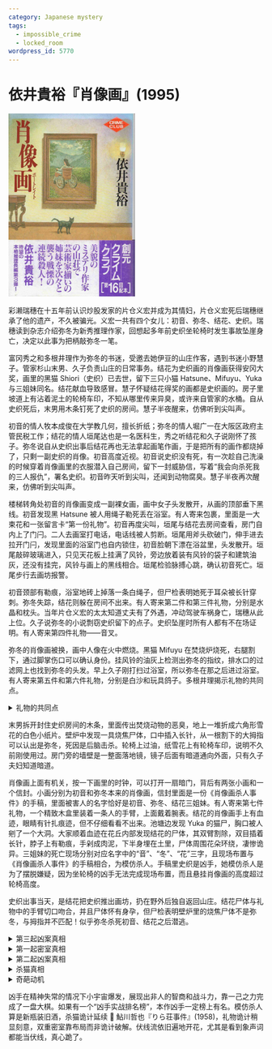 ```yaml
---
category: Japanese mystery
tags:
  - impossible_crime
  - locked_room
wordpress_id: 5770
---
```


# 依井貴裕『肖像画』(1995)

<img src=images/1995_cover.jpg width=250/>

彩濑瑞穗在十五年前认识炒股发家的片仓义宏并成为其情妇，片仓义宏死后瑞穗继承了他的遗产，不久被骗光。义宏一共有四个女儿：初音、弥冬、结花、史织。瑞穗读到杂志介绍弥冬为新秀推理作家，回想起多年前史织坐轮椅时发生事故坠崖身亡，决定以此事为把柄敲弥冬一笔。

富冈秀之和多根井理作为弥冬的书迷，受邀去她伊豆的山庄作客，遇到书迷小野慧子。管家杉山末男、久子负责山庄的日常事务。结花为史织画的肖像画获得安冈大奖，画里的黑猫 Shiori（史织）已去世，留下三只小猫 Hatsune、Mifuyu、Yuka 与三姐妹同名。结花献血导致感冒。慧子怀疑结花得奖的画都是史织画的。房子里坡道上有沾着泥土的轮椅车印，不知从哪里传来异臭，或许来自管家的水桶。自从史织死后，末男用木条钉死了史织的房间。慧子半夜醒来，仿佛听到尖叫声。

初音的情人牧本成俊在大学教几何，擅长折纸；弥冬的情人堀广一在大阪区政府主管民税工作；结花的情人垣尾达也是一名医科生，秀之听结花和久子说刚怀了孩子。弥冬说自从史织出事后结花再也无法拿起画笔作画，于是把所有的画作都烧掉了，只剩一副史织的肖像。初音高度近视。初音说史织没有死，有一次趁自己洗澡的时候穿着肖像画里的衣服潜入自己房间，留下一封威胁信，写着“我会向杀死我的三人报仇”，署名史织。初音昨天听到尖叫，还闻到动物腐臭。慧子半夜再次醒来，仿佛听到尖叫声。

楼梯转角处初音的肖像画变成一副裸女画，画中女子头发散开，从画的顶部垂下黑线。初音发现黑 Hatsune 被人用绳子勒死丢在浴室。有人寄来包裹，里面是一大束花和一张留言卡“第一份礼物”。初音再度尖叫，垣尾与结花去房间查看，房门自内上了门闩。二人去画室打电话，电话线被人剪断。垣尾用斧头砍破门，伸手进去拉开门闩，发现里面的浴室门也自内锁住，初音脸朝下漂在浴盆里，头发散开。垣尾敲碎玻璃进入，只见天花板上挂满了风铃，旁边放着装有风铃的袋子和建筑油灰，还没有挂完，风铃与画上的黑线相合。垣尾检验脉搏心跳，确认初音死亡。垣尾步行去画坊报警。

初音颈部有勒痕，浴室地砖上掉落一条白绳子，但尸检表明她死于耳朵被长针穿刺。弥冬失踪，结花则躲在房间不出来。有人寄来第二件和第三件礼物，分别是水晶和枕头。当年片仓义宏的太太知道丈夫有了外遇，冲动驾驶车祸身亡，瑞穗从此上位。久子说弥冬的小说剽窃史织留下的点子。史织坠崖时所有人都有不在场证明。有人寄来第四件礼物——音叉。

弥冬的肖像画被换，画中人像在火中燃烧。黑猫 Mifuyu 在焚烧炉烧死，右腿割下，通过脚掌伤口可以确认身份。挂风铃的油灰上检测出弥冬的指纹，排水口的过滤网上也找到弥冬的头发。早上久子刚打扫过浴室，所以弥冬在那之后进过浴室。有人寄来第五件和第六件礼物，分别是白沙和玩具鸽子。多根井理揭示礼物的共同点。

<details><summary>礼物的共同点</summary>
共同点是“时钟”：花钟、水晶钟、枕边钟（闹钟）、音叉钟、沙漏、鸽子钟。
</details>

末男拆开封住史织房间的木条，里面传出焚烧动物的恶臭，地上一堆折成六角形雪花的白色小纸片。壁炉中发现一具烧焦尸体，口中插入长针，从一根割下的大拇指可以认出是弥冬，死因是后脑击杀。轮椅上过油，纸雪花上有轮椅车印，说明不久前刚使用过。房门旁的墙壁是一整面落地镜，镜子后面有暗道通向外面，只有久子夫妇知道暗道。

肖像画上面有机关，按一下画里的时钟，可以打开一扇暗门，背后有两张小画和一个信封。小画分别为初音和弥冬本来的肖像画，信封里面是一份《肖像画杀人事件》的手稿，里面被害人的名字恰好是初音、弥冬、结花三姐妹。有人寄来第七件礼物，一个精致木盒里装着一条人的手臂，上面戴着腕表。结花的肖像画手上有血迹，眼睛有针扎痕迹，但不仔细看看不出来。池塘边发现 Yuka 的猫尸，胸口被人剜了一个大洞。大家顺着血迹在花丘内部发现结花的尸体，其双臂割除，双目插着长针，脖子上有勒痕，手剁成肉泥，下半身埋在土里，尸体周围花朵环绕，凄惨诡异。三姐妹的死亡现场分别对应名字中的“音”、“冬”、“花”三字，且现场布置与《肖像画杀人事件》的手稿相合，为模仿杀人。手稿里史织是凶手，她模仿杀人是为了摆脱嫌疑，因为坐轮椅的凶手无法完成现场布置，而且悬挂肖像画的高度超过轮椅高度。

史织出事当天，是结花把史织推出画坊，扔在野外后独自返回山庄。结花尸体与礼物中的手臂切口吻合，并且尸体怀有身孕，但尸检表明壁炉里的烧焦尸体不是弥冬，与拇指并不匹配！似乎弥冬杀死初音、结花之后潜逃。

<details><summary>第三起凶案真相</summary>
凶手是结花，花丘里的怀孕尸体不是结花。种种迹象表明结花没有怀孕：随便吃感冒药，与垣尾去 Disney 玩孕妇禁止的太空山项目，在健身房洗桑拿，献血，拒绝黄金周和弥冬一起去夏威夷是因为生理期。尸体的两条断臂上没有献血的针眼，也说明不是结花。伪装成结花的尸体是已经怀孕的弥冬，二者血型相同。秀之听到的结花和弥冬关于怀孕的对话说的是叫 Yuka（结花）的猫。凶手调换肖像画，按照手稿模仿“花”的主题杀人，都是为了让人以为第三具尸体是结花，并误导弥冬是凶手。手稿里写的尸体右臂遭乱砍，但凶手已经切下弥冬的大拇指放在第二具尸体旁边，所以将整只手剁成肉泥，掩盖尸体缺少拇指的事实，同时避免了指纹比对。凶手为了掩盖“断手”与手稿中“砍臂”的不一致，把手臂当作礼物寄出，前面的礼物联系“时钟”是为了掩盖寄手臂的真实意图。本来手稿第三起案子是刺杀，但弥冬脖子上有勒痕，所以只好改成勒死。
</details>

<details><summary>第一起密室真相</summary>
种种迹象表明结花和垣尾在浴室里的看到的第一具尸体不是初音而是弥冬：
<ul>
<li>初音高度近视，洗澡时却能看到有人放威胁信，是因为她洗澡时戴隐形眼镜（框架眼镜会起雾），过滤网也是防止隐形眼镜被冲走，可是尸体却没有戴隐形眼镜。</li>
<li>初音小时候烫伤留下疤痕，不愿穿比基尼，可是尸体背后有比基尼晒痕。</li>
<li>初音习惯在入浴前摘下框架眼镜放在床头柜上。垣尾为了进入浴室在房间里寻找胶带和钉锤，不小心撞倒了床头柜，将上面的东西全部打翻在地，发出了“啪嗒”一声，那是纸张落地而不是框架眼镜落地的声音。
</li>
<li>结花移动脏衣服篓时发出“喀拉”声，但衣篓里只有内外衣物。衣篓里本来装了弥冬的项链或手镯，后来才换成结花的衣物。</li>
</ul>
垣尾去画坊报警后，结花将弥冬尸体搬入汽车后备箱，用真正的初音尸体调换。结花说自己不会开车是说谎（有一年弥冬滑雪骨折，初音摔碎眼镜无法开车，只可能是结花送弥冬去医院）。

弥冬不爽垣尾拒绝自己与初音交往，打算愚人节假扮成死去的初音吓唬垣尾。她把直发烫卷，听从结花的建议全身赤裸，防止医科生垣尾检查身体。结花谎称垣尾讨厌风铃，骗弥冬在天花板上挂满风铃，防止垣尾靠近。本来二人约定弥冬尖叫为号，结花带垣尾进入浴室发现“尸体”，等垣尾报警时杀害弥冬，然后调换尸体，嫁祸弥冬。没想到弥冬挂风铃时脚底打滑，心脏麻痹意外身亡，现场意外形成密室。结花继续执行计划，将尸体调包。结花从耳朵刺死初音，是为了防止尸体上出现大小便失禁一类的勒死特征，以免被人看穿尸体有假。结花用轮椅搬运尸体，所以地毯上有水滴，地面有车轮水渍。
</details>

<details><summary>第二起凶案真相</summary>
当年史织坐轮椅回到画坊，打电话请人帮助自己回山庄，瑞穗、初音、弥冬都不帮助，这才发生坠崖事故，所以真凶是瑞穗、初音、弥冬，而非结花。瑞穗把结花误认为弥冬，对她讲述了整件事情经过，结果被结花杀害。结花用轮椅将瑞穗的尸体从秘道运进史织的房间，从而留下了秀之刚到山庄时看到的车轮印。她切下瑞穗的拇指，往其口中插入长针，将尸体扔进壁炉焚烧，地上铺满纸雪花，误导尸体是弥冬。
</details>

<details><summary>杀猫真相</summary>
结花杀死黑猫 Yuka，是为了让人以猫血为路标，尽快发现弥冬的尸体，以免尸体腐烂促使警察验尸比对身份。她杀死 Mifuyu 也是为了掩盖尸臭。她杀死 Hatsune，是为了让初音不敢再进入自己浴室，这样她便可以顺理成章地把自己的浴室借给初音使用，将其关在里面杀害。她以 Hatsune、Mifuyu、Yuka 的顺序杀死黑猫，是误导三姐妹也是以同样顺序遇害。慧子听到的惨叫是猫咪被杀。
</details>

<details><summary>奇葩动机</summary>
结花精神失常，想通过制造杀人场景冲淡史织之死给自己的冲击，有朝一日能重拾画笔。
</details>

凶手在精神失常的情况下小宇宙爆发，展现出非人的智商和战斗力，靠一己之力完成了一盘大棋。如果有一个“凶手实战排名榜”，本作凶手一定榜上有名。模仿杀人算是新瓶装旧酒，杀猫诡计延续 📖 鮎川哲也『りら荘事件』(1958)，礼物诡计稍显刻意，双重密室靠布局而非诡计破解。伏线流依旧遍地开花，尤其是看到象声词都能当伏线，真心跪了。
